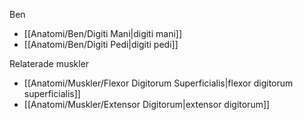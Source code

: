 Ben
- [[Anatomi/Ben/Digiti Mani|digiti mani]]
- [[Anatomi/Ben/Digiti Pedi|digiti pedi]]

Relaterade muskler
- [[Anatomi/Muskler/Flexor Digitorum Superficialis|flexor digitorum superficialis]]
- [[Anatomi/Muskler/Extensor Digitorum|extensor digitorum]]
